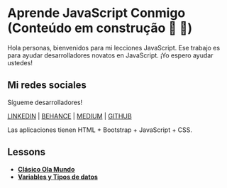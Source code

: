 # Aprende JavaScript Conmigo (Conteúdo em construção 🚧 👷)

Hola personas, bienvenidos para mi lecciones JavaScript.
Ese trabajo es para ayudar desarrolladores novatos en JavaScript.
¡Yo espero ayudar ustedes!

## Mi redes sociales

Sígueme desarrolladores! 

[LINKEDIN](https://www.linkedin.com/in/tuliohds) | [BEHANCE](https://www.behance.net/tuliohds) | [MEDIUM](https://www.medium.com/@tuliohenriquess) | [GITHUB](https://www.github.com/TulioHenrique)

Las aplicaciones tienen HTML + Bootstrap + JavaScript + CSS.

## Lessons

* **[Clásico Ola Mundo](/OlaMundo.html)**
* **[Variables y Tipos de datos](/VariablesTiposDatos.html)**
